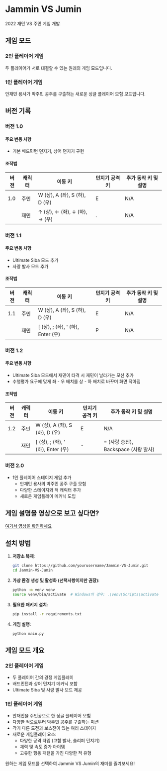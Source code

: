 # Jammin VS Jumin

2022 재민 VS 주민 게임 개발

## 게임 모드

### 2인 플레이어 게임
두 플레이어가 서로 대결할 수 있는 원래의 게임 모드입니다.

### 1인 플레이어 게임
안재민 용사가 박주민 공주를 구출하는 새로운 싱글 플레이어 모험 모드입니다.

## 버전 기록

### 버전 1.0
#### 주요 변동 사항
- 기본 배드민턴 던지기, 상어 던지기 구현

#### 조작법
| 버전  | 캐릭터  | 이동 키                         | 던지기 공격 키 | 추가 동작 키 및 설명               |
|-------|---------|---------------------------------|----------------|------------------------------------|
| 1.0   | 주민    | W (상), A (좌), S (하), D (우)  | E              | N/A                                |
|       | 재민    | ↑ (상), ← (좌), ↓ (하), → (우)  | .              | N/A                                |

### 버전 1.1
#### 주요 변동 사항
- Ultimate Siba 모드 추가
- 사랑 발사 모드 추가

#### 조작법
| 버전  | 캐릭터  | 이동 키                         | 던지기 공격 키 | 추가 동작 키 및 설명               |
|-------|---------|---------------------------------|----------------|------------------------------------|
| 1.1   | 주민    | W (상), A (좌), S (하), D (우)  | E              | N/A                                |
|       | 재민    | [ (상), ; (좌), ' (하), Enter (우)| P             | N/A                                |

### 버전 1.2
#### 주요 변동 사항
- Ultimate Siba 모드에서 재민이 타격 시 재민이 날라가는 모션 추가
- 수행평가 요구에 맞게 좌 - 우 배치를 상 - 하 배치로 바꾸며 화면 작아짐

#### 조작법
| 버전  | 캐릭터  | 이동 키                         | 던지기 공격 키 | 추가 동작 키 및 설명               |
|-------|---------|---------------------------------|----------------|------------------------------------|
| 1.2   | 주민    | W (상), A (좌), S (하), D (우)  | E              | N/A                                |
|       | 재민    | [ (상), ; (좌), ' (하), Enter (우)| -             | = (사랑 충전), Backspace (사랑 발사) |

### 버전 2.0
- 1인 플레이어 스테이지 게임 추가
  - 안재민 용사의 박주민 공주 구출 모험
  - 다양한 스테이지와 적 캐릭터 추가
  - 새로운 게임플레이 메커닉 도입

## 게임 설명을 영상으로 보고 싶다면?
[여기서 영상을 확인하세요](https://youtu.be/RG8SuWASbsY)

## 설치 방법

1. **저장소 복제**:
   ```bash
   git clone https://github.com/yourusername/Jammin-VS-Jumin.git
   cd Jammin-VS-Jumin
   ```

2. **가상 환경 생성 및 활성화 (선택사항이지만 권장)**:
   ```bash
   python -m venv venv
   source venv/bin/activate  # Windows의 경우: .\venv\Scripts\activate
   ```

3. **필요한 패키지 설치**:
   ```bash
   pip install -r requirements.txt
   ```

4. **게임 실행**:
   ```bash
   python main.py
   ```

## 게임 모드 개요

### 2인 플레이어 게임
- 두 플레이어 간의 경쟁 게임플레이
- 배드민턴과 상어 던지기 메커닉 포함
- Ultimate Siba 및 사랑 발사 모드 제공

### 1인 플레이어 게임
- 안재민을 주인공으로 한 싱글 플레이어 모험
- 다양한 적으로부터 박주민 공주를 구출하는 미션
- 각기 다른 도전과 보스전이 있는 여러 스테이지
- 새로운 게임플레이 요소:
  - 다양한 공격 타입 (고함 발사, 슬리퍼 던지기)
  - 체력 및 속도 증가 아이템
  - 고유한 행동 패턴을 가진 다양한 적 유형

원하는 게임 모드를 선택하여 Jammin VS Jumin의 재미를 즐겨보세요!